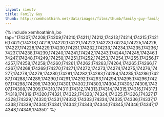 ```yaml
---
layout: sieutv
title: Family Guy
thumb: http://xemhoathinh.net/data/images/films/thumb/family-guy-family-guy-1999.jpg
---
```

{% include xemhoathinh_bo tap="174207,174208,174209,174210,174211,174212,174213,174214,174215,174216,174217,174218,174219,174220,174221,174222,174223,174224,174225,174226,174227,174228,174229,174230,174231,174232,174233,174234,174235,174236,174237,174238,174239,174240,174241,174242,174243,174244,174245,174246,174247,174248,174249,174250,174251,174252,174253,174254,174255,174256,174257,174258,174259,174260,174261,174262,174263,174264,174265,174266,174267,174268,174269,174270,174271,174272,174273,174274,174275,174276,174277,174278,174279,174280,174281,174282,174283,174284,174285,174286,174287,174288,174289,174290,174291,174292,174293,174294,174295,174296,174297,174298,174299,174300,174301,174302,174303,174304,174305,174306,174307,174308,174309,174310,174311,174312,174313,174314,174315,174316,174317,174318,174319,174320,174321,174322,174323,174324,174325,174326,174327,174328,174329,174330,174331,174332,174333,174334,174335,174336,174337,174338,174339,174340,174341,174342,174343,174344,174345,174346,174347,174348,174349,174350" %} 

